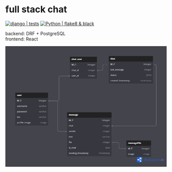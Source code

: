 # full stack chat
[![django | tests](https://github.com/ArtemHelloWorld/chat/actions/workflows/django-tests.yml/badge.svg)](https://github.com/ArtemHelloWorld/chat/actions/workflows/django-tests.yml)
[![Python | flake8 & black](https://github.com/ArtemHelloWorld/chat/actions/workflows/python-package.yml/badge.svg)](https://github.com/ArtemHelloWorld/chat/actions/workflows/python-package.yml)

backend: DRF + PostgreSQL </br>
frontend: React</br>

![alt text](https://github.com/ArtemHelloWorld/chat/blob/main/backend/project/db_diagram.png)

